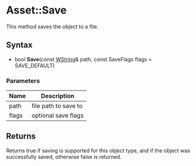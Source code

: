 # Asset::Save #
This method saves the object to a file.

## Syntax ##
- bool **Save**(const [WString](WString.md)& path, const SaveFlags flags = SAVE_DEFAULT)

### Parameters ###
|Name|Description|
|-|-|
|path| file path to save to |
|flags| optional save flags |

## Returns ##
Returns true if saving is supported for this object type, and if the object was successfully saved, otherwise false is returned.